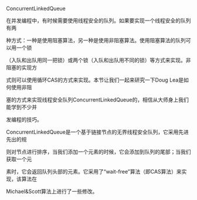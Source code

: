 ConcurrentLinkedQueue

在并发编程中，有时候需要使用线程安全的队列。如果要实现一个线程安全的队列有两

种方式：一种是使用阻塞算法，另一种是使用非阻塞算法。使用阻塞算法的队列可以用一个锁

（入队和出队用同一把锁）或两个锁（入队和出队用不同的锁）等方式来实现。非阻塞的实现方

式则可以使用循环CAS的方式来实现。本节让我们一起来研究一下Doug Lea是如何使用非阻

塞的方式来实现线程安全队列ConcurrentLinkedQueue的，相信从大师身上我们能学到不少并

发编程的技巧。

ConcurrentLinkedQueue是一个基于链接节点的无界线程安全队列，它采用先进先出的规

则对节点进行排序，当我们添加一个元素的时候，它会添加到队列的尾部；当我们获取一个元

素时，它会返回队列头部的元素。它采用了“wait-free”算法（即CAS算法）来实现，该算法在

Michael&Scott算法上进行了一些修改。

